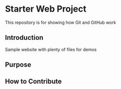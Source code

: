 # Starter Web Project

This repository is for showing how Git and GitHub work

## Introduction

Sample website with plenty of files for demos 

## Purpose 


## How to Contribute 


